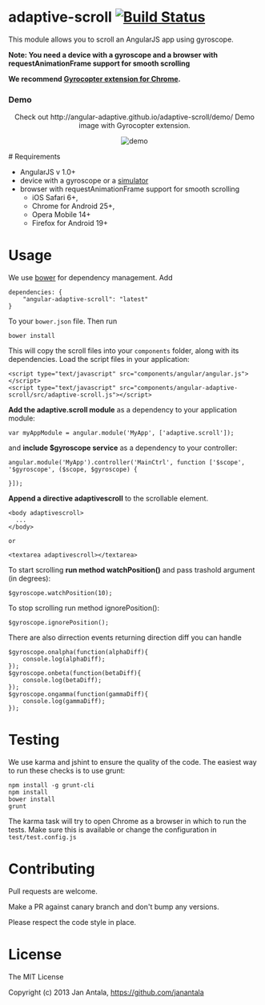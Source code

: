 # adaptive-scroll [![Build Status](https://travis-ci.org/angular-adaptive/adaptive-scroll.png?branch=master)](https://travis-ci.org/angular-adaptive/adaptive-scroll)

This module allows you to scroll an AngularJS app using gyroscope.

**Note: You need a device with a gyroscope and a browser with requestAnimationFrame support for smooth scrolling**

**We recommend [Gyrocopter extension for Chrome](https://github.com/janantala/Gyrocopter).**

### Demo

<p align="center">
    Check out http://angular-adaptive.github.io/adaptive-scroll/demo/ Demo image with Gyrocopter extension.
</p>
<p align="center">
    <img src="https://raw.github.com/angular-adaptive/adaptive-scroll/master/images/gyrocopter.gif" alt="demo" />
</p>
# Requirements

- AngularJS v 1.0+
- device with a gyroscope or a [simulator](https://github.com/janantala/Gyrocopter)
- browser with requestAnimationFrame support for smooth scrolling 
    - iOS Safari 6+, 
    - Chrome for Android 25+, 
    - Opera Mobile 14+
    - Firefox for Android 19+

# Usage

We use [bower](http://twitter.github.com/bower/) for dependency management. Add

    dependencies: {
        "angular-adaptive-scroll": "latest"
    }

To your `bower.json` file. Then run

    bower install

This will copy the scroll files into your `components` folder, along with its dependencies. Load the script files in your application:

    <script type="text/javascript" src="components/angular/angular.js"></script>
    <script type="text/javascript" src="components/angular-adaptive-scroll/src/adaptive-scroll.js"></script>

**Add the adaptive.scroll module** as a dependency to your application module:

    var myAppModule = angular.module('MyApp', ['adaptive.scroll']);

and **include $gyroscope service** as a dependency to your controller:

    angular.module('MyApp').controller('MainCtrl', function ['$scope', '$gyroscope', ($scope, $gyroscope) {

    }]);

**Append a directive adaptivescroll** to the scrollable element.

    <body adaptivescroll>
      ...
    </body>
    
    or
    
    <textarea adaptivescroll></textarea>

To start scrolling **run method watchPosition()** and pass trashold argument (in degrees):

    $gyroscope.watchPosition(10);

To stop scrolling run method ignorePosition():

    $gyroscope.ignorePosition();

There are also dirrection events returning direction diff you can handle

    $gyroscope.onalpha(function(alphaDiff){
    	console.log(alphaDiff);
	});
	$gyroscope.onbeta(function(betaDiff){
		console.log(betaDiff);
	});
	$gyroscope.ongamma(function(gammaDiff){
		console.log(gammaDiff);
	});

# Testing

We use karma and jshint to ensure the quality of the code. The easiest way to run these checks is to use grunt:

    npm install -g grunt-cli
    npm install
    bower install
    grunt

The karma task will try to open Chrome as a browser in which to run the tests. Make sure this is available or change the configuration in `test/test.config.js` 

# Contributing

Pull requests are welcome. 

Make a PR against canary branch and don't bump any versions. 

Please respect the code style in place.

# License

The MIT License

Copyright (c) 2013 Jan Antala, https://github.com/janantala
